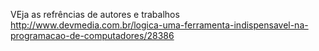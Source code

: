 
VEja as refrências de autores e trabalhos
http://www.devmedia.com.br/logica-uma-ferramenta-indispensavel-na-programacao-de-computadores/28386